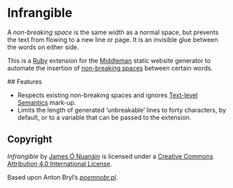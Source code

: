 ﻿# Infrangible

A <dfn>non-breaking space</dfn> is the same width as a normal space, but prevents the text from flowing to a new line or page. It is an invisible glue between the words on either side.

This is a [Ruby](https://www.ruby-lang.org/) extension for the [Middleman](https://middlemanapp.com) static website generator to automate the insertion of [non-breaking spaces](https://en.wikipedia.org/wiki/Non-breaking_space) between certain words.

## Features

* Respects existing non-breaking spaces and ignores [Text-level Semantics](http://www.w3.org/TR/html5/text-level-semantics.html#text-level-semantics) mark-up.
* Limits the length of generated ‘unbreakable’ lines to forty characters, by default, or to a variable that can be passed to the extension.

## Copyright

<cite property="dc:title">Infrangible</cite> by <span property="cc:attributionName"><a href="https://github.com/FearGoidte" property="cc:attributionURL">James Ó Nuanáin</a></span> is licensed under a <a rel="license" href="http://creativecommons.org/licenses/by/4.0/">Creative Commons Attribution 4.0 International License</a>.

<p property="dc:source" typeof="DCMIType:software">Based upon <span property="dc:creator">Anton Bryl</span>’s <a href="http://blog.epubbooks.com/898/formatting-poetry-for-small-screens" property="dc:identifier"><cite property="dc:title">poemnobr.pl</cite></a>.</p>